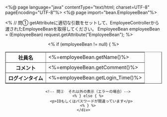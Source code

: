 <%@ page language="java" contentType="text/html; charset=UTF-8"
    pageEncoding="UTF-8"%>
<%@ page import="bean.EmployeeBean"%>

<%
    // 問① getAttributeに適切な引数をセットして、EmployeeControllerから渡されたEmployeeBeanを取得してください。
    EmployeeBean employeeBean = (EmployeeBean) request.getAttribute("EmployeeBean");
%>
<!DOCTYPE html PUBLIC "-//W3C//DTD HTML 4.01 Transitional//EN" "http://www.w3.org/TR/html4/loose.dtd">
<html>
<head>
<meta http-equiv="Content-Type" content="text/html; charset=UTF-8">
<title>検索結果</title>
</head>
<body>
    <div align="center">
        <!-- 検索が成功した場合の表示 -->
        <%
            if (employeeBean != null) {
        %>
        <table border="1">
            <tr>
                <th>社員名</th>
                <td><%=employeeBean.getName()%></td>
            </tr>
            <tr>
                <th>コメント</th>
                <td><%=employeeBean.getComment()%></td>
            </tr>
            <tr>
                <th>ログインタイム</th>
                <td><%=employeeBean.getLogin_Time()%></td>
            </tr>
        </table>

        <!-- 問②  それ以外の表示（エラーの場合）-->
        <% } else { %>
           <p>IDもしくはパスワードが間違っています</p>
        <% } %>
    </div>
</body>
</html>
